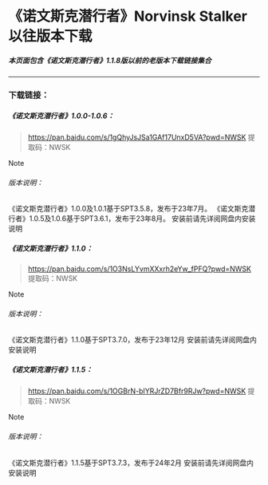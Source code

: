 
# 《诺文斯克潜行者》Norvinsk Stalker以往版本下载
##### 本页面包含《诺文斯克潜行者》1.1.8版以前的老版本下载链接集合

---
### 下载链接： 
##### 《诺文斯克潜行者》1.0.0-1.0.6：
>https://pan.baidu.com/s/1gQhyJsJSa1GAf17UnxD5VA?pwd=NWSK 
>提取码：NWSK 

> [!NOTE]
> ###### 版本说明：
>《诺文斯克潜行者》1.0.0及1.0.1基于SPT3.5.8，发布于23年7月。
>《诺文斯克潜行者》1.0.5及1.0.6基于SPT3.6.1，发布于23年8月。
>安装前请先详阅网盘内安装说明

##### 《诺文斯克潜行者》1.1.0：
>https://pan.baidu.com/s/1O3NsLYvmXXxrh2eYw_fPFQ?pwd=NWSK  
>提取码：NWSK 

> [!NOTE]
> ###### 版本说明：
>《诺文斯克潜行者》1.1.0基于SPT3.7.0，发布于23年12月
>安装前请先详阅网盘内安装说明

##### 《诺文斯克潜行者》1.1.5：
>https://pan.baidu.com/s/1OGBrN-bIYRJrZD7Bfr9RJw?pwd=NWSK 
>提取码：NWSK 

> [!NOTE]
> ###### 版本说明：
>《诺文斯克潜行者》1.1.5基于SPT3.7.3，发布于24年2月
>安装前请先详阅网盘内安装说明

